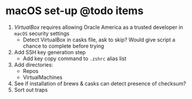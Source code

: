 # macOS set-up @todo items

1. _VirtualBox_ requires allowing Oracle America as a trusted developer in `macOS` security settings
   - Detect VirtualBox in casks file, ask to skip? Would give script a chance to complete before trying
2. Add SSH key generation step
    - Add key copy command to `.zshrc` alias list
3. Add directories:
    - Repos
    - VirtualMachines
4. See if installation of brews & casks can detect presence of checksum?
5. Sort out traps
